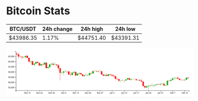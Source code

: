 # Bitcoin Stats

BTC/USDT|24h change|24h high|24h low|
|---|---|---|---|
|$43986.35|1.17%|$44751.40|$43391.31|

<img src="./chart.svg">
